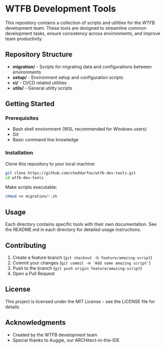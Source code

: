 # WTFB Development Tools

This repository contains a collection of scripts and utilities for the WTFB development team. These tools are designed to streamline common development tasks, ensure consistency across environments, and improve team productivity.

## Repository Structure

- **migration/** - Scripts for migrating data and configurations between environments
- **setup/** - Environment setup and configuration scripts
- **ci/** - CI/CD related utilities
- **utils/** - General utility scripts

## Getting Started

### Prerequisites

- Bash shell environment (WSL recommended for Windows users)
- Git
- Basic command line knowledge

### Installation

Clone this repository to your local machine:

```bash
git clone https://github.com/cheddarfox/wtfb-dev-tools.git
cd wtfb-dev-tools
```

Make scripts executable:

```bash
chmod +x migration/*.sh
```

## Usage

Each directory contains specific tools with their own documentation. See the README.md in each directory for detailed usage instructions.

## Contributing

1. Create a feature branch (`git checkout -b feature/amazing-script`)
2. Commit your changes (`git commit -m 'Add some amazing script'`)
3. Push to the branch (`git push origin feature/amazing-script`)
4. Open a Pull Request

## License

This project is licensed under the MIT License - see the LICENSE file for details.

## Acknowledgments

- Created by the WTFB development team
- Special thanks to Auggie, our ARCHitect-in-the-IDE
